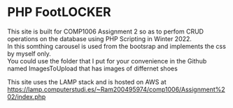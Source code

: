 <h1>PHP FootLOCKER</h1>
<p>This site is built for COMP1006 Assignment 2 so as to perfom CRUD operations on the database using PHP Scripting in Winter 2022.
<br>In this somthing carousel is used from the bootsrap and implements the css by myself only.
<br>You could use the folder that I put for your convenience in the Github named ImagesToUpload that has images of differnet shoes</p>
<p>This site uses the LAMP stack and is hosted on AWS at
<a href= "https://lamp.computerstudi.es/~Ram200495974/comp1006/Assignment%202/index.php" target="new">
https://lamp.computerstudi.es/~Ram200495974/comp1006/Assignment%202/index.php
  </a>
  </p>
